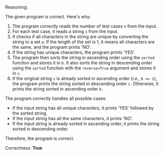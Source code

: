 Reasoning:

The given program is correct. Here's why:

1. The program correctly reads the number of test cases `n` from the input.
2. For each test case, it reads a string `s` from the input.
3. It checks if all characters in the string are unique by converting the string to a set `a`. If the length of the set is 1, it means all characters are the same, and the program prints 'NO'.
4. If the string has unique characters, the program prints 'YES'.
5. The program then sorts the string in ascending order using the `sorted` function and stores it in `b`. It also sorts the string in descending order using the `sorted` function with the `reverse=True` argument and stores it in `c`.
6. If the original string `s` is already sorted in ascending order (i.e., `b == s`), the program prints the string sorted in descending order `c`. Otherwise, it prints the string sorted in ascending order `b`.

The program correctly handles all possible cases:

* If the input string has all unique characters, it prints 'YES' followed by the sorted string.
* If the input string has all the same characters, it prints 'NO'.
* If the input string is already sorted in ascending order, it prints the string sorted in descending order.

Therefore, the program is correct.

Correctness: **True**